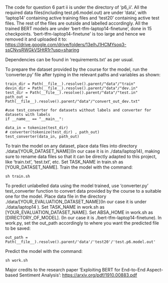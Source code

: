 The code for question 6 part ii is under the directory of ‘p6_ii’. 
All the required data files(including test.p6.model.out) are under ‘data’, with ‘laptop14’ containing active training files and ‘test20’ containing active test files. The rest of the files are outside and labelled accordingly. 
All the trained BERT models are under ‘bert-tfm-laptop14-finetune’, done in 15 checkpoints. ‘bert-tfm-laptop14-finetune’ is too large and hence we removed it and uploaded it to:  https://drive.google.com/drive/folders/13elhJ1HCMYsoq3-ssCNvsRWGkVSHtR1r?usp=sharing

Dependencies can be found in ‘requirements.txt’ as per usual.  

To prepare the dataset provided by the course for the model, run the  ‘converter.py’ file after typing in the relevant paths and variables as shown:

    train_dir = Path(__file__).resolve().parent/"data"/"train"
    devin_dir = Path(__file__).resolve().parent/"data"/"dev.in"
    test_dir = Path(__file__).resolve().parent/"data"/"test.in"
    path_out = Path(__file__).resolve().parent/"data"/"convert_out_dev.txt"

    #use test_converter for datasets without labels and converter for datasets with labels
    if __name__ == "__main__":

    data_in = tokenize(test_dir)
    # converter(tokenize(test_dir) , path_out)
    test_converter(data_in, path_out)

To train the model on any dataset, place data files into directory ./data/[YOUR_DATASET_NAME](In our case it is in ./data/laptop14), making sure to rename data files so that it can be directly adapted to this project, like ‘train.txt’, ‘test.txt’, etc.  Set TASK_NAME in train.sh as [YOUR_DATASET_NAME]. Train the model with the command: 

    sh train.sh

To predict unlabelled data using the model trained, use ‘converter.py’ test_converter function to convert data provided by the course to a suitable one for the model. Place data file in the directory ./data/[YOUR_EVALUATION_DATASET_NAME](In our case it is under ./data/laptop14 ). Set TASK_NAME in work.sh as [YOUR_EVALUATION_DATASET_NAME].  Set ABSA_HOME in work.sh as [DIRECTORY_OF_MODEL]. (In our case it is ./bert-tfm-laptop14-finetune). 
In work.py, set the out_path accordingly to where you want the predicted file to be saved:

    out_path = Path(__file__).resolve().parent/'data'/'test20'/'test.p6.model.out'

Predict the model with the command: 

    sh work.sh

Major credits to the research paper ‘Exploiting BERT for End-to-End Aspect-based Sentiment Analysis’: https://arxiv.org/pdf/1910.00883.pdf 
